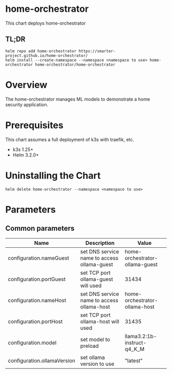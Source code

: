 # home-orchestrator

This chart deploys home-orchestrator

## TL;DR

```console
helm repo add home-orchestrator https://smarter-project.github.io/home-orchestrator/
helm install --create-namespace --namespace <namespace to use> home-orchestrator home-orchestrator/home-orchestrator
```

# Overview

The home-orchestrator manages ML models to demonstrate a home security application.

# Prerequisites

This chart assumes a full deployment of k3s with traefik, etc.

* k3s 1.25+
* Helm 3.2.0+

# Uninstalling the Chart

```
helm delete home-orchestrator --namespace <namespace to use>
```

# Parameters

## Common parameters

| Name | Description | Value |
| ---- | ----------- | ----- |
| configuration.nameGuest | set DNS service name to access ollama-guest | home-orchestrator-ollama-guest |
| configuration.portGuest | set TCP port ollama-guest will used | 31434 |
| configuration.nameHost | set DNS service name to access ollama-host | home-orchestrator-ollama-host |
| configuration.portHost | set TCP port ollama-host will used | 31435 |
| configuration.model | set model to preload | llama3.2:1b-instruct-q4_K_M |
| configuration.ollamaVersion | set ollama version to use | "latest" |
